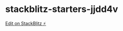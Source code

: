 # stackblitz-starters-jjdd4v

[Edit on StackBlitz ⚡️](https://stackblitz.com/edit/stackblitz-starters-jjdd4v)